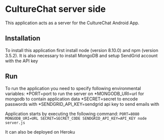 # CultureChat server side
This application acts as a server for the CultureChat Android App.

## Installation
To install this application first install node (version 8.10.0) and npm (version 3.5.2). It is also necessary to install MongoDB and setup SendGrid account with the API key

## Run
To run the application you need to specify following environmental variables:
  *PORT=port to run the server on
  *MONGODB_URI=url for mongodb to contain application data
  *SECRET=secret to encode passwords with
  *SENDGRID_API_KEY=sendgrid api key to send emails with

Application starts by executing the following command:
```PORT=8080 MONGODB_URI=URL SECRET=SECRET_CODE SENDGRID_API_KEY=API_KEY node server.js```

It can also be deployed on Heroku
